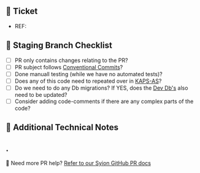 ## 🎫 Ticket
- REF:

## 📝 Staging Branch Checklist
- [ ] PR only contains changes relating to the PR?
- [ ] PR subject follows [Conventional Commits](https://www.conventionalcommits.org/en/v1.0.0/)?
- [ ] Done manuall testing (while we have no automated tests)?
- [ ] Does any of this code need to repeated over in [KAPS-AS](https://github.com/syion/kaps-after-sales)?
- [ ] Do we need to do any Db migrations? If YES, does the [Dev Db's](https://github.com/syion/KAPS-dev-DBS) also need to be updated?
- [ ] Consider adding code-comments if there are any complex parts of the code?

## 🤔 Additional Technical Notes
.
---
🥰 Need more PR help? [Refer to our Syion GitHub PR docs](https://syion.sharepoint.com/:w:/r/sites/Syion/_layouts/15/Doc.aspx?sourcedoc=%7B83B5DF79-4A9A-4CD2-BF70-49D2BFC5B949%7D&file=GitHub%20process.docx&action=default&mobileredirect=true)